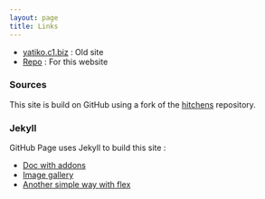 ```yaml
---
layout: page
title: Links
---
```


- [yatiko.c1.biz](http://www.yatiko.c1.biz/) : Old site
- [Repo](https://github.com/fractalcitta/fractalcitta.github.io) : For this website

### Sources

This site is build on GitHub using a fork of the [hitchens](https://github.com/patdryburgh/hitchens/) repository.

### Jekyll

GitHub Page uses Jekyll to build this site : 

- [Doc with addons](https://jekyllcodex.org/)
- [Image gallery](https://dmnfarrell.github.io/software/jekyll-galleries)
- [Another simple way with flex](https://www.aravindiyer.com/posts/equal-height-image-gallery)





